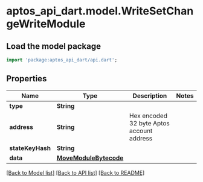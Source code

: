 # aptos_api_dart.model.WriteSetChangeWriteModule

## Load the model package
```dart
import 'package:aptos_api_dart/api.dart';
```

## Properties
Name | Type | Description | Notes
------------ | ------------- | ------------- | -------------
**type** | **String** |  | 
**address** | **String** | Hex encoded 32 byte Aptos account address | 
**stateKeyHash** | **String** |  | 
**data** | [**MoveModuleBytecode**](MoveModuleBytecode.md) |  | 

[[Back to Model list]](../README.md#documentation-for-models) [[Back to API list]](../README.md#documentation-for-api-endpoints) [[Back to README]](../README.md)


